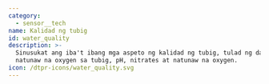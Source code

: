 ```yaml
---
category:
  - sensor__tech
name: Kalidad ng tubig
id: water_quality
description: >-
  Sinusukat ang iba't ibang mga aspeto ng kalidad ng tubig, tulad ng dami ng
  natunaw na oxygen sa tubig, pH, nitrates at natunaw na oxygen.
icon: /dtpr-icons/water_quality.svg
---
```



